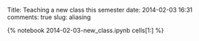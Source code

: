 Title: Teaching a new class this semester
date:  2014-02-03 16:31
comments: true
slug: aliasing

{% notebook 2014-02-03-new_class.ipynb cells[1:] %}

